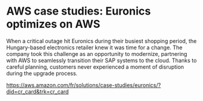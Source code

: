 # AWS case studies: Euronics optimizes on AWS

When a critical outage hit Euronics during their busiest shopping period, the Hungary-based electronics retailer knew it was time for a change. The company took this challenge as an opportunity to modernize, partnering with AWS to seamlessly transition their SAP systems to the cloud. Thanks to careful planning, customers never experienced a moment of disruption during the upgrade process.

https://aws.amazon.com/fr/solutions/case-studies/euronics/?did=cr_card&trk=cr_card